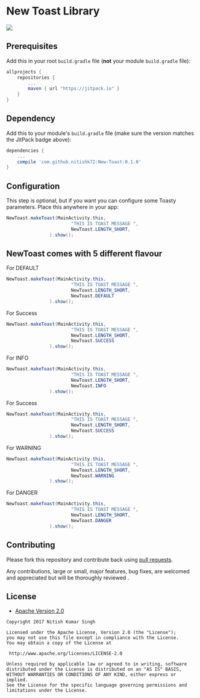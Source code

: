 # New Toast Library

[![](https://jitpack.io/v/nitishk72/New-Toast.svg)](https://jitpack.io/#nitishk72/New-Toast)


## Prerequisites

Add this in your root `build.gradle` file (**not** your module `build.gradle` file):

```gradle
allprojects {
	repositories {
		...
		maven { url "https://jitpack.io" }
	}
}
```

## Dependency

Add this to your module's `build.gradle` file (make sure the version matches the JitPack badge above):

```gradle
dependencies {
	...
	compile 'com.github.nitishk72:New-Toast:0.1.0'
}
```


## Configuration

This step is optional, but if you want you can configure some Toasty parameters. Place this anywhere in your app:

```java
NewToast.makeToast(MainActivity.this,
                        "THIS IS TOAST MESSAGE ",
                        NewToast.LENGTH_SHORT,
                ).show();
```
## NewToast comes with 5 different flavour
For DEFAULT
```java
NewToast.makeToast(MainActivity.this,
                        "THIS IS TOAST MESSAGE ",
                        NewToast.LENGTH_SHORT,
                        NewToast.DEFAULT
                ).show();
```
For Success
```java
NewToast.makeToast(MainActivity.this,
                        "THIS IS TOAST MESSAGE ",
                        NewToast.LENGTH_SHORT,
                        NewToast.SUCCESS
                ).show();
```
For INFO
```java
NewToast.makeToast(MainActivity.this,
                        "THIS IS TOAST MESSAGE ",
                        NewToast.LENGTH_SHORT,
                        NewToast.INFO
                ).show();
```
For Success
```java
NewToast.makeToast(MainActivity.this,
                        "THIS IS TOAST MESSAGE ",
                        NewToast.LENGTH_SHORT,
                        NewToast.SUCCESS
                ).show();
```
For WARNING
```java
NewToast.makeToast(MainActivity.this,
                        "THIS IS TOAST MESSAGE ",
                        NewToast.LENGTH_SHORT,
                        NewToast.WARNING
                ).show();
```
For DANGER
```java
NewToast.makeToast(MainActivity.this,
                        "THIS IS TOAST MESSAGE ",
                        NewToast.LENGTH_SHORT,
                        NewToast.DANGER
                ).show();
```


## Contributing

Please fork this repository and contribute back using
[pull requests](https://github.com/nitshk72/New-Toast/pulls).

Any contributions, large or small, major features, bug fixes, are welcomed and appreciated
but will be thoroughly reviewed .

## License

* [Apache Version 2.0](http://www.apache.org/licenses/LICENSE-2.0.html)

```
Copyright 2017 Nitish Kumar Singh

Licensed under the Apache License, Version 2.0 (the "License");
you may not use this file except in compliance with the License.
You may obtain a copy of the License at

 http://www.apache.org/licenses/LICENSE-2.0

Unless required by applicable law or agreed to in writing, software
distributed under the License is distributed on an "AS IS" BASIS,
WITHOUT WARRANTIES OR CONDITIONS OF ANY KIND, either express or implied.
See the License for the specific language governing permissions and
limitations under the License.

